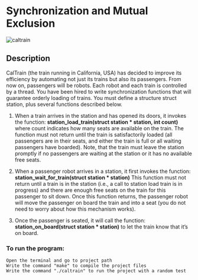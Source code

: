 # Synchronization and Mutual Exclusion
![caltrain](https://user-images.githubusercontent.com/96186143/227689237-b62168b1-dd98-4c61-901b-c35dec41b42d.jpg)
## Description

CalTrain (the train running in California, USA) has decided to improve its efficiency by automating not just its trains but also its passengers. From now on, passengers will be robots. Each robot and each train is controlled by a thread. You have been hired to write synchronization functions that will guarantee orderly loading of trains. You must define a structure struct station, plus several functions described below.

1. When a train arrives in the station and has opened its doors, it invokes the function: **station_load_train(struct station * station, int count)** where count indicates how many seats are available on the train. The function must not return until the train is satisfactorily loaded (all passengers are in their seats, and either the train is full or all waiting passengers have boarded). Note, that the train must leave the station promptly if no passengers are waiting at the station or it has no available free seats.

2. When a passenger robot arrives in a station, it first invokes the function: **station_wait_for_train(struct station * station)** This function must not return until a train is in the station (i.e., a call to station load train is in progress) and there are enough free seats on the train for this passenger to sit down. Once this function returns, the passenger robot will move the passenger on board the train and into a seat (you do not need to worry about how this mechanism works).

3. Once the passenger is seated, it will call the function: **station_on_board(struct station * station)** to let the train know that it’s on board.

### To run the program:
```
Open the terminal and go to project path 
Write the command "make" to compile the project files   
Write the command "./caltrain" to run the project with a random test
```
